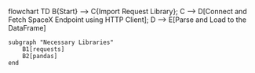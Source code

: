 flowchart TD
    B{Start} --> C{Import Request Library};
    C --> D[Connect and Fetch SpaceX Endpoint using HTTP Client];
    D --> E[Parse and Load to the DataFrame]

    subgraph "Necessary Libraries"
        B1[requests]
        B2[pandas]
    end